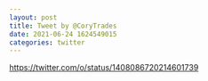 ```yaml
--- 
layout: post 
title: Tweet by @CoryTrades 
date: 2021-06-24 1624549015 
categories: twitter 
--- 
```

https://twitter.com/o/status/1408086720214601739